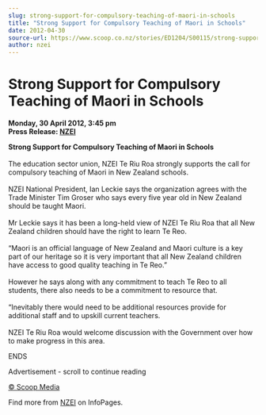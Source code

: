 ```yaml
---
slug: strong-support-for-compulsory-teaching-of-maori-in-schools
title: "Strong Support for Compulsory Teaching of Maori in Schools"
date: 2012-04-30
source-url: https://www.scoop.co.nz/stories/ED1204/S00115/strong-support-for-compulsory-teaching-of-maori-in-schools.htm
author: nzei
---
```

Strong Support for Compulsory Teaching of Maori in Schools
==========================================================

**Monday, 30 April 2012, 3:45 pm**  
**Press Release: [NZEI](https://info.scoop.co.nz/NZEI)**

**Strong Support for Compulsory Teaching of Maori in Schools**  
   
The education sector union, NZEI Te Riu Roa strongly supports the call for compulsory teaching of Maori in New Zealand schools.  
   
NZEI National President, Ian Leckie says the organization agrees with the Trade Minister Tim Groser who says every five year old in New Zealand should be taught Maori.  
   
Mr Leckie says it has been a long-held view of NZEI Te Riu Roa that all New Zealand children should have the right to learn Te Reo.  
   
“Maori is an official language of New Zealand and Maori culture is a key part of our heritage so it is very important that all New Zealand children have access to good quality teaching in Te Reo.”  
   
However he says along with any commitment to teach Te Reo to all students, there also needs to be a commitment to resource that.  
   
“Inevitably there would need to be additional resources provide for additional staff and to upskill current teachers.  
   
NZEI Te Riu Roa would welcome discussion with the Government over how to make progress in this area.

ENDS

Advertisement - scroll to continue reading





[© Scoop Media](http://www.scoop.co.nz/about/terms.html)

Find more from [NZEI](https://info.scoop.co.nz/NZEI) on InfoPages.
